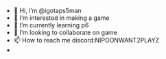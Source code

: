 - 👋 Hi, I’m @igotaps5man
- 👀 I’m interested in making a game
- 🌱 I’m currently learning p6
- 💞️ I’m looking to collaborate on game
- 📫 How to reach me discord:NIPOONWANT2PLAYZ
- 

<!---
igotaps5man/igotaps5man is a ✨ special ✨ repository because its `README.md` (this file) appears on your GitHub profile.
You can click the Preview link to take a look at your changes.
--->
